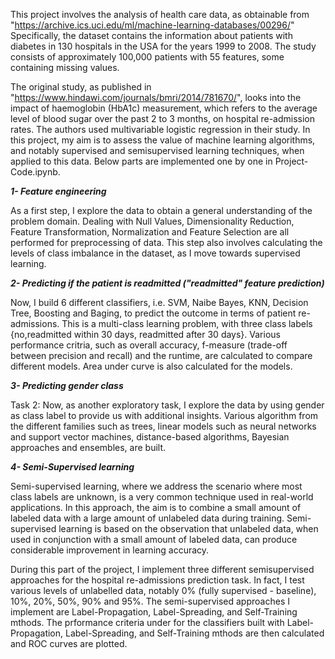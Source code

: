 This project involves the analysis of health care data, as obtainable from "https://archive.ics.uci.edu/ml/machine-learning-databases/00296/"
Specifically, the dataset contains the information about patients with diabetes in 130 hospitals in the USA for the years 1999 to 2008. The study consists of approximately 100,000 patients with 55 features, some containing missing values.

The original study, as published in "https://www.hindawi.com/journals/bmri/2014/781670/", looks into the impact of haemoglobin (HbA1c) measurement, which refers to the average level of blood sugar over the past 2 to 3 months, on hospital re-admission rates. The authors used multivariable logistic regression in their study. In this project, my aim is to assess the value of machine learning algorithms, and notably supervised and semisupervised learning techniques, when applied to this data. Below parts are implemented one by one in Project-Code.ipynb.


***1- Feature engineering***

As a first step, I explore the data to obtain a general understanding of the problem domain. Dealing with Null Values, Dimensionality Reduction, Feature Transformation, Normalization and Feature Selection are all performed for preprocessing of data. This step also involves calculating the levels of class imbalance in the dataset, as I move towards supervised learning.


***2- Predicting if the patient is readmitted ("readmitted" feature prediction)***

Now, I build 6 different classifiers, i.e. SVM, Naibe Bayes, KNN, Decision Tree, Boosting and Baging, to predict the outcome in terms of patient re-admissions. This is a multi-class learning problem, with three class labels {no,readmitted within 30 days, readmitted after 30 days}. Various performance critria, such as overall accuracy, f-measure (trade-off between precision and recall) and the runtime, are calculated to compare different models. Area under curve is also calculated for the models.


***3- Predicting gender class***

Task 2: Now, as another exploratory task, I explore the data by using gender as class label to provide us with additional insights.
Various algorithm from the different families such as trees, linear models such as neural networks and support vector machines,
distance-based algorithms, Bayesian approaches and ensembles, are built.


***4- Semi-Supervised learning***

Semi-supervised learning, where we address the scenario where most class labels are unknown, is a very common technique used in real-world applications. In this approach, the aim is to combine a small amount of labeled data with a large amount of unlabeled data during training. Semi-supervised learning is based on the observation that unlabeled data, when used in conjunction with a small amount of labeled data, can produce considerable improvement in learning accuracy.

During this part of the project, I implement three different semisupervised approaches for the hospital re-admissions prediction task. In fact, I test various levels of unlabelled data, notably 0% (fully supervised - baseline), 10%, 20%, 50%, 90% and 95%. The semi-supervised approaches I implement are Label-Propagation, Label-Spreading, and Self-Training mthods. The prformance criteria under for the classifiers built with Label-Propagation, Label-Spreading, and Self-Training mthods are then calculated and ROC curves are plotted.
